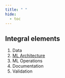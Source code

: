 ```yaml
---
title: " "
hide:
  - toc
---
```


## Integral elements

1. Data
2. [ML Architecture](architecture.md)
3. ML Operations
4. Documentation
5. Validation
